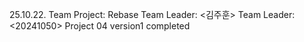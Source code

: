 25.10.22. Team Project: Rebase
Team Leader: <김주훈>
Team Leader: <20241050>
Project 04 version1 completed